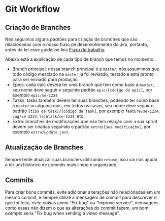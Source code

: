 Git Workflow
============

## Criação de Branches

Nós seguimos alguns padrões para criação de branches que são relacionados com o nosso fluxo de
desenvolvimento do Jira, portanto, antes de ler esse guideline leia [Fluxo de trabalho](https://github.com/agendakids/guidelines/blob/main/resources/workflow.md).

Abaixo está a explicação de cada tipo de branch que temos no momento:

- Branch principal: nossa branch principal é a `master`, nós assumimos que todo código
mesclado na `master` já foi revisado, testado e está pronto para ser enviado para produção.
- Epics: cada epic deverá ter uma branch que tem como base a `master`, seu nome deve seguir
o seguinte padrão `epic/[código da epic]`, por exemplo `epic/se-1234`.
- Tasks: tasks também devem ter suas branches, podendo ter como base a `master` ou alguma epic,
em todos os casos, seu nome deve seguir o padrão `[tipo da task]/[código da task]`, por exemplo
`feature/se-1234`, `bug/se-1234`, `techtask/se-1234`, etc.
- Extra: branches de modificações que não tem relação com a sua sprint devem ser criadas seguindo
o padrão `extra/[sua modificação]`, por exemplo `extra/update_jest`.


## Atualização de Branches

Sempre tente atualizar suas branches utilizando `rebase`, isso vai nos ajudar a ter um histórico de commits
mais limpo e organizado.

## Commits

Para criar bons commits, evite adicionar alterações não relacionadas em um mesmo commit, e sempre utilize
a mensagem de commit para descrever o que foi feito, evite coisas como "Fix bug" ou "Improve service",
mensagens como essas não dizem o que as alterações do commit fazem, um bom exemplo seria "Fix bug when sending
a video message".
